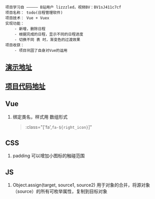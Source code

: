 ```
项目学习自 ————— B站用户 lizzzled，视频BV：BV1sJ411c7cf
项目名称： todo(日程管理软件)
项目技术： Vue + Vuex
实现功能：
    - 新增，删除日程
    - 根据完成的日程，显示不同的日程进度
    - 切换不同 表 时，渐变色的过渡效果
项目收获：
    - 项目巩固了自身对Vue的运用
```

## [演示地址](https://pengnima.github.io/pnm_todo/)

## [项目代码地址](https://github.com/pengnima/todo-app)

## Vue

1. 绑定类名，样式用 数组形式
   > :class="['fa',`fa-${right_icon}`]"

## CSS

1. padding 可以增加小图标的触碰范围

## JS

1. Object.assign(target, source1, source2) 用于对象的合并，将源对象（source）的所有可枚举属性，复制到目标对象
